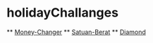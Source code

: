 # holidayChallanges

** [Money-Changer](https://github.com/aruri-z/holidayChallanges/blob/main/moneyChanger.js)
** [Satuan-Berat](https://github.com/aruri-z/holidayChallanges/blob/main/satuanBerat.js)
** [Diamond](https://github.com/aruri-z/holidayChallanges/blob/main/diamond.js)
